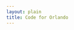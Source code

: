 ```yaml
---
layout: plain
title: Code for Orlando
---
```


<ul id="help-me-bugs"></ul>

<script type="text/javascript">


bugs_needing_help = new Array();
// when, bug url, repository name, conributors_url

(function() {
  var add_bug_to_list, bug_count, bug_list, bugs_needing_help, poll_help_needed, want_count;

  bug_list = document.getElementById("help-me-bugs");

  bug_count = 0;

  add_bug_to_list = function(project_description, project_help_bugs_url, bugs, contributors_url) {
    var a, avatarholder, bug, header, headerlink, i, len, li, p, req;
    if (bug_count > want_count) {
      return;
    }
    li = document.createElement("li");
    headerlink = document.createElement("a");
    headerlink.setAttribute("href", project_helpme_bugs_url);
    headerlink.appendChild(document.createTextNode(project_description));
    li.appendChild(headerlink);
    header = document.createElement("h3");
    header.appendChild(headerlink);
    for (i = 0, len = bugs.length; i < len; i++) {
      bug = bugs[i];
      if (bug_count > want_count) {
        break;
      }
      a = document.createElement("a");
      a.setAttribute("href", bug.html_url);
      a.appendChild(document.createTextNode(bug.title));
      p = document.createElement("p");
      p.appendChild(a);
      p.setAttribute("class", "bug");
      li.appendChild(p);
      bug_count++;
    }
    avatarholder = document.createElement("p");
    avatarholder.setAttribute("class", "contributor photoset");
    li.appendChild(headerlink);
    req = new XMLHttpRequest;
    return (function(avatarholder, contributors_url) {
      return req.addEventListener("load", function() {
        var contributor, img, j, len1, ref, results;
        if (req.responseText) {
          ref = JSON.parse(req.responseText);
          results = [];
          for (j = 0, len1 = ref.length; j < len1; j++) {
            contributor = ref[j];
            img = document.createElement("img");
            img.setAttribute("src", contributor.avatar_url);
            img.setAttribute("title", contributor.login);
            img.setAttribute("class", "avatar");
            a = document.createElement("a");
            a.setAttribute("href", contributor.url);
            a.appendChild(img);
            results.push(avatarholder.appendChild(a));
          }
          return results;
        }
      });
    })(avatarholder, contributors_url);
  };

  want_count = 5;

  bugs_needing_help = new Array;

  poll_help_needed = function(repository_name, issues_url_description, contributors_url) {
    var issues_url, req;
    issues_url = issues_url_description.replace("{/number}", "?labels=help%20wanted");
    req = new XMLHttpRequest;
    return (function(req, repository_name, issues_url, contributors_url) {
      req.open("GET", issues_url);
      req.addEventListener("load", function() {
        if (req.responseText) {
          return add_bug_to_list(project_description, JSON.parse(req.responseText, contributors_url));
        }
      });
      return req.send();
    })(req, repository_name, issues_url, contributors_url);
  };

}).call(this);

{% for repository in site.github.public_repositories %}poll_help_needed('{{ repository.name | replace "{/number", "" }}', '{{ repository.issues_url }}', '{{ repository.contributors_url }}');
{% endfor %}
</script>
